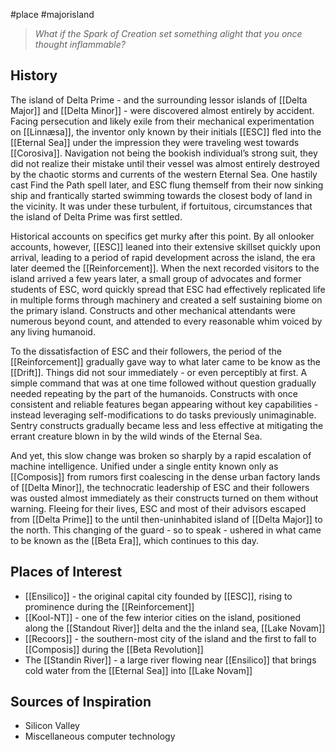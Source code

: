 #place #majorisland
> _What if the Spark of Creation set something alight that you once thought inflammable?_

## History
The island of Delta Prime - and the surrounding lessor islands of [[Delta Major]] and [[Delta Minor]] - were discovered almost entirely by accident. Facing persecution and likely exile from their mechanical experimentation on [[Linnæsa]], the inventor only known by their initials [[ESC]] fled into the [[Eternal Sea]] under the impression they were traveling west towards [[Corosiva]]. Navigation not being the bookish individual’s strong suit, they did not realize their mistake until their vessel was almost entirely destroyed by the chaotic storms and currents of the western Eternal Sea. One hastily cast Find the Path spell later, and ESC flung themself from their now sinking ship and frantically started swimming towards the closest body of land in the vicinity. It was under these turbulent, if fortuitous, circumstances that the island of Delta Prime was first settled.

Historical accounts on specifics get murky after this point. By all onlooker accounts, however, [[ESC]] leaned into their extensive skillset quickly upon arrival, leading to a period of rapid development across the island, the era later deemed the [[Reinforcement]]. When the next recorded visitors to the island arrived a few years later, a small group of advocates and former students of ESC, word quickly spread that ESC had effectively replicated life in multiple forms through machinery and created a self sustaining biome on the primary island. Constructs and other mechanical attendants were numerous beyond count, and attended to every reasonable whim voiced by any living humanoid.

To the dissatisfaction of ESC and their followers, the period of the [[Reinforcement]] gradually gave way to what later came to be know as the [[Drift]]. Things did not sour immediately - or even perceptibly at first. A simple command that was at one time followed without question gradually needed repeating by the part of the humanoids. Constructs with once consistent and reliable features began appearing without key capabilities - instead leveraging self-modifications to do tasks previously unimaginable. Sentry constructs gradually became less and less effective at mitigating the errant creature blown in by the wild winds of the Eternal Sea.

And yet, this slow change was broken so sharply by a rapid escalation of machine intelligence. Unified under a single entity known only as [[Composis]] from rumors first coalescing in the dense urban factory lands of [[Delta Minor]], the technocratic leadership of ESC and their followers was ousted almost immediately as their constructs turned on them without warning. Fleeing for their lives, ESC and most of their advisors escaped from [[Delta Prime]] to the until then-uninhabited  island of [[Delta Major]] to the north. This changing of the guard - so to speak - ushered in what came to be known as the [[Beta Era]], which continues to this day.

## Places of Interest
- [[Ensilico]] - the original capital city founded by [[ESC]], rising to prominence during the [[Reinforcement]]
- [[Kool-NT]] - one of the few interior cities on the island, positioned along the [[Standout River]] delta and the the inland sea, [[Lake Novam]] 
- [[Recoors]] - the southern-most city of the island and the first to fall to [[Composis]] during the [[Beta Revolution]]
- The [[Standin River]] - a large river flowing near [[Ensilico]] that brings cold water from the [[Eternal Sea]] into [[Lake Novam]]

## Sources of Inspiration
- Silicon Valley
- Miscellaneous computer technology





